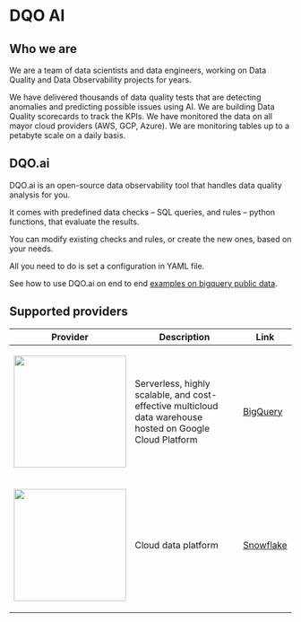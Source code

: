 # DQO AI

## Who we are
We are a team of data scientists and data engineers, working on Data Quality and Data Observability projects 
for years.

We have delivered thousands of data quality tests that are detecting anomalies and predicting possible issues using AI. 
We are
building Data Quality scorecards to track the KPIs. We have monitored the data on all mayor cloud providers (AWS, GCP,
Azure). We are monitoring tables up to a petabyte scale on a daily basis.

## DQO.ai
DQO.ai is an open-source data observability tool that handles data quality analysis for you.

It comes with predefined data checks – SQL queries, and rules – python functions, that evaluate the results.

You can modify existing checks and rules, or create the new ones, based on your needs.

All you need to do is set a configuration in YAML file.

See how to use DQO.ai on end to end [examples on bigquery public data]().
## Supported providers

| Provider                                                                                                                 | Description                                                                                                     | Link                                          |
|--------------------------------------------------------------------------------------------------------------------------|-----------------------------------------------------------------------------------------------------------------|-----------------------------------------------|
| <p align="center"><img src="https://www.vectorlogo.zone/logos/google_bigquery/google_bigquery-ar21.png" width="200"><p/> | Serverless, highly scalable, and cost-effective multicloud data warehouse <br/> hosted on Google Cloud Platform | [BigQuery](https://cloud.google.com/bigquery) |
| <p align="center"><img src="https://www.vectorlogo.zone/logos/snowflake/snowflake-ar21.png" width="200"><p/>             | Cloud data platform                                                                                             | [Snowflake](https://www.snowflake.com/)       |
